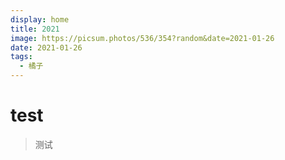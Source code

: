 ```yaml
---
display: home
title: 2021
image: https://picsum.photos/536/354?random&date=2021-01-26
date: 2021-01-26
tags:
  - 橘子
---
```


<!-- more -->
# test
>测试